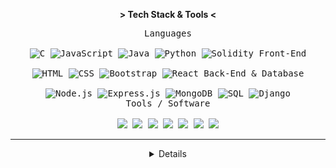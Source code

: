 <p align="center"><b>&gt; Tech Stack & Tools &lt;</b></p>
<p align="center">
  <kbd>
    <kbd>Languages</kbd>
    <br />
    <br />
    <img src="https://img.shields.io/badge/c-%2300599C.svg?style=flat-square&logo=c&logoColor=white" alt="C" />
    <img src="https://img.shields.io/badge/JavaScript-%23F7DF1E.svg?style=flat-square&logo=javascript&logoColor=black" alt="JavaScript" />
    <img src="https://img.shields.io/badge/Java-%23ED8B00.svg?style=flat-square" alt="Java" />
    <img src="https://img.shields.io/badge/Python-3670A0?style=flat-square&logo=python&logoColor=white" alt="Python" />
    <img src="https://img.shields.io/badge/Solidity-%23404d59.svg?style=flat-square&logo=solidity&logoColor=white" alt="Solidity" />
  </kbd>
  <kbd>
    <kbd>Front-End</kbd>
    <br />
    <br />
    <img src="https://img.shields.io/badge/HTML-%23E34F26.svg?style=flat-square&logo=html5&logoColor=white" alt="HTML" />
    <img src="https://img.shields.io/badge/CSS-%231572B6.svg?style=flat-square&logo=css3&logoColor=white" alt="CSS" />
    <img src="https://img.shields.io/badge/Bootstrap-%238511FA.svg?style=flat-square&logo=bootstrap&logoColor=white" alt="Bootstrap" />
    <img src="https://img.shields.io/badge/React-%2361DAFB.svg?style=flat-square&logo=react&logoColor=black" alt="React" />
  </kbd>
  <kbd>
    <kbd>Back-End & Database</kbd>
    <br />
    <br />
    <img src="https://img.shields.io/badge/Node.js-6DA55F?style=flat-square&logo=node.js&logoColor=white" alt="Node.js" />
    <img src="https://img.shields.io/badge/Express.js-%23404d59.svg?style=flat-square&logo=express&logoColor=white" alt="Express.js" />
    <img src="https://img.shields.io/badge/MongoDB-%234ea94b.svg?style=flat-square&logo=mongodb&logoColor=white" alt="MongoDB" />
    <img src="https://img.shields.io/badge/SQL-%2307405e.svg?style=flat-square" alt="SQL" />
    <img src="https://img.shields.io/badge/Django-092E20?style=flat-square&logo=django&logoColor=white" alt="Django" />
    
  </kbd>
  <br />
  <kbd>
    <kbd>Tools / Software</kbd>
    <br />
    <br />
<img src="https://img.shields.io/badge/illustrator-%23FF9A00.svg?style=flat-square&logo=adobe%20illustrator&logoColor=white" />
<img src="https://img.shields.io/badge/Photoshop-%2331A8FF.svg?style=flat-square&logo=adobe%20photoshop&logoColor=white" />
<img src="https://img.shields.io/badge/Git-%23F05033.svg?style=flat-square&logo=git&logoColor=white" />
<img src="https://img.shields.io/badge/VS%20Code-0078d7.svg?style=flat-square&logo=visual-studio-code&logoColor=white" />
<img src="https://img.shields.io/badge/Linux-FCC624?style=flat-square&logo=linux&logoColor=black" />
<img src="https://img.shields.io/badge/Postman-FF6C37?style=flat-square&logo=postman&logoColor=white" />
<img src="https://img.shields.io/badge/Wordpress-21759B?style=flat-square&logo=wordpress&logoColor=white" />
  </kbd>
  <br />
  <hr>
</p>
  <details align="center">
    <summary>Details</summary><br/>
    <img align="center" src="https://streak-stats.demolab.com?user=mustan-ali&theme=dark&border_radius=5&date_format=j%2Fn%5B%2FY%5D&fire=00FF00&ring=00FF00&currStreakLabel=00FF00" alt="Mustan's Github Stats" width="350" /><br/><br/>
    <img src="https://api.visitorbadge.io/api/visitors?path=https%3A%2F%2Fgithub.com%2Fmustan-ali&label=Profile%20Views&labelColor=%23000000&countColor=%23303030&style=flat-square" />
  </details>
</p>

